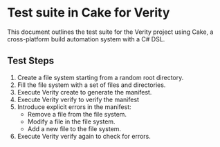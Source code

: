 # Test suite in Cake for Verity

This document outlines the test suite for the Verity project using Cake, a cross-platform build automation system with a C# DSL.

## Test Steps
1. Create a file system starting from a random root directory.
2. Fill the file system with a set of files and directories.
3. Execute Verity create to generate the manifest.
4. Execute Verity verify to verify the manifest
5. Introduce explicit errors in the manifest:
    - Remove a file from the file system.
    - Modify a file in the file system.
    - Add a new file to the file system.
6. Execute Verity verify again to check for errors.
